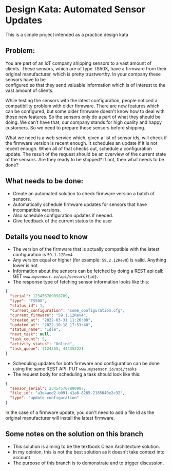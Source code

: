 # Design Kata: Automated Sensor Updates
This is a simple project intended as a practice design kata

## Problem:
You are part of an IoT company shipping sensors to a vast amount of clients. These sensors, which are of type TS50X, 
have a firmware from their original manufacturer, which is pretty trustworthy. In your company these sensors have to be  
configured so that they send valuable information which is of interest to the vast amount of clients.

While testing the sensors with the latest configuration, people noticed a compatibility problem with older firmware. There 
are new features which can be configured, but some older firmware doesn't know how to deal with those new features. 
So the sensors only do a part of what they should be doing. We can’t have that, our company stands for high quality and 
happy customers. So we need to prepare these sensors before shipping. 

What we need is a web service which, given a list of sensor ids, will check if the firmware version is recent enough. It 
schedules an update if it is not recent enough. When all of that checks out, schedule a configuration update. The result
of the request should be an overview of the current state of the sensors. Are they ready to be shipped? If not, then what
needs to be done?

## What needs to be done: 

- Create an automated solution to check firmware version a batch of sensors.
- Automatically schedule firmware updates for sensors that have incompatible versions.
- Also schedule configuration updates if needed. 
- Give feedback of the current status to the user 

## Details you need to know 

- The version of the firmware that is actually compatible with the latest configuration is `59.1.12Rev4`
- Any version equal or higher (for example: `59.2.12Rev0`) is valid. Anything lower is not.
- Information about the sensors can be fetched by doing a REST api call: GET `www.mysensor.io/api/sensors/{id}`. 
- The response type of fetching sensor information looks like this:
```json
{
  "serial": 123456789098789,
  "type": "TS50X",
  "status_id": 1,
  "current_configuration": "some_oonfiguration.cfg",
  "current_firmware": "59.1.12Rev4",
  "created_at": "2022-03-31 11:26:08",
  "updated_at": "2022-10-18 17:53:48",
  "status_name": "Idle",
  "next_task": null,
  "task_count": 5,
  "activity_status": "Online",
  "task_queue": [124355, 44435322] 
}
```
- Scheduling updates for both firmware and configuration can be done using the same REST API: PUT `www.mysensor.io/api/tasks`
- The request body for scheduling a task should look like this: 
```json
{
  "sensor_serial": 234545767890987,
  "file_id": "a3e4aed2-b091-41a6-8265-2185040e2c32",
  "type": "update_configuration"
}
```
In the case of a firmware update, you don't need to add a file id as the original manufacturer will install the latest firmware. 



## Some notes on the solution on this branch

- This solution is aiming to be the textbook Clean Architecture solution.
- In my opinion, this is not the best solution as it doesn't take context into account
- The purpose of this branch is to demonstrate and to trigger discussion. 

